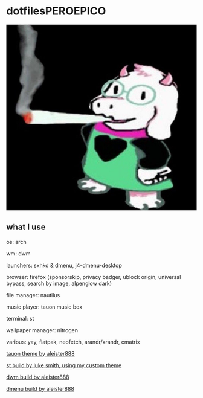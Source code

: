 # dotfilesPEROEPICO

![Image](https://raw.githubusercontent.com/Suukiro/dotfilesperoepico/main/ralseiporraco.jpg)

## what I use

os: arch

wm: dwm

launchers: sxhkd & dmenu, j4-dmenu-desktop

browser: firefox (sponsorskip, privacy badger, ublock origin, universal bypass, search by image, alpenglow dark)

file manager: nautilus

music player: tauon music box

terminal: st

wallpaper manager: nitrogen

various: yay, flatpak, neofetch, arandr/xrandr, cmatrix

[tauon theme by aleister888](https://github.com/Taiko2k/TauonMusicBox/discussions/461#discussioncomment-714382)

[st build by luke smith, using my custom theme](https://github.com/lukesmithxyz/st)

[dwm build by aleister888](https://github.com/aleister888/dotfiles/tree/main/dwm)

[dmenu build by aleister888](https://github.com/aleister888/dotfiles/tree/main/dmenu)
